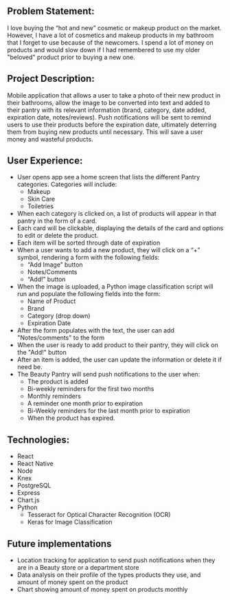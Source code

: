 ## Problem Statement: 

I love buying the “hot and new” cosmetic or makeup product on the market. However, I have a lot of cosmetics and makeup products in my bathroom that I forget to use because of the newcomers. I spend a lot of money on products and would slow down if I had remembered to use my older "beloved" product prior to buying a new one.

## Project Description:

Mobile application that allows a user to take a photo of their new product in their bathrooms, allow the image to be converted into text and added to their pantry with its relevant information (brand, category, date added, expiration date, notes/reviews). Push notifications will be sent to remind users to use their products before the expiration date, ultimately deterring them from buying new products until necessary. This will save a user money and wasteful products.

## User Experience:

* User opens app see a home screen that lists the different Pantry categories. Categories will include:
    * Makeup
    * Skin Care
    * Toiletries
* When each category is clicked on, a list of products will appear in that pantry in the form of a card.
* Each card will be clickable, displaying the details of the card and options to edit or delete the product.
* Each item will be sorted through date of expiration
* When a user wants to add a new product, they will click on a “+” symbol, rendering a form with the following fields:
    * “Add Image” button
    * Notes/Comments
    * “Add!” button
* When the image is uploaded, a Python image classification script will run and populate the following fields into the form: 
    * Name of Product
    * Brand
    * Category (drop down)
    * Expiration Date
* After the form populates with the text, the user can add "Notes/comments" to the form
* When the user is ready to add product to their pantry, they will click on the "Add!" button
* After an item is added, the user can update the information or delete it if need be.
* The Beauty Pantry will send push notifications to the user when:
    * The product is added
    * Bi-weekly reminders for the first two months
    * Monthly reminders
    * A reminder one month prior to expiration
    * Bi-Weekly reminders for the last month prior to expiration
    * When the product has expired.

## Technologies:

* React
* React Native
* Node
* Knex
* PostgreSQL
* Express
* Chart.js
* Python 
    * Tesseract for Optical Character Recognition (OCR)
    * Keras for Image Classification

## Future implementations
* Location tracking for application to send push notifications when they are in a Beauty store or a department store
* Data analysis on their profile of the types products they use, and amount of money spent on the product
* Chart showing amount of money spent on products monthly


